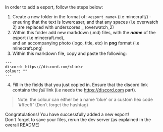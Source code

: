 In order to add a esport, follow the steps below:

1. Create a new folder in the format of: `<esport_name>` (i.e minecraft/) - ensuring that the text is lowercaser, and that any spaces (i.e overwatch 2) are replaced with underscores _ (overwatch_2)
2. Within this folder add new markdown (.md) files, with the __*name*__ of the esport (i.e minecraft.md),<br/> 
and an accompanying photo (logo, title, etc) in __png__ format (i.e minecraft.png)
3. Within this markdown file, copy and paste the following:
```
---
discord: https://discord.com/<link>
colour: ""
---
```
4. Fill in the fields that you just copied in. Ensure that the discord link contains the *full* link (i.e needs the https://discord.com part).
> Note: the colour can either be a name 'blue' or a custom hex code '#ffeeff' (Don't forget the hashtag)

Congratulations! You have successfully added a new esport!<br/>
Don't forget to save your files, rerun the dev server (as explained in the overall README)